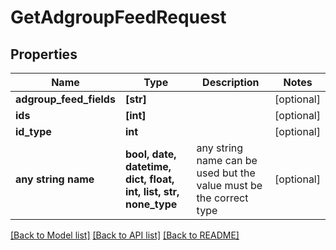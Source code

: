 # GetAdgroupFeedRequest


## Properties
Name | Type | Description | Notes
------------ | ------------- | ------------- | -------------
**adgroup_feed_fields** | **[str]** |  | [optional] 
**ids** | **[int]** |  | [optional] 
**id_type** | **int** |  | [optional] 
**any string name** | **bool, date, datetime, dict, float, int, list, str, none_type** | any string name can be used but the value must be the correct type | [optional]

[[Back to Model list]](../README.md#documentation-for-models) [[Back to API list]](../README.md#documentation-for-api-endpoints) [[Back to README]](../README.md)


